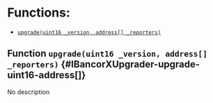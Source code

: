 

# Functions:
- [`upgrade(uint16 _version, address[] _reporters)`](#IBancorXUpgrader-upgrade-uint16-address[])


## Function `upgrade(uint16 _version, address[] _reporters)` {#IBancorXUpgrader-upgrade-uint16-address[]}
No description

